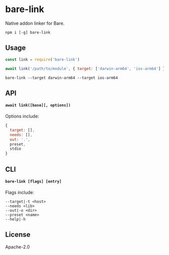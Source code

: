 # bare-link

Native addon linker for Bare.

```
npm i [-g] bare-link
```

## Usage

```js
const link = require('bare-link')

await link('/path/to/module', { target: ['darwin-arm64', 'ios-arm64'] })
```

```console
bare-link --target darwin-arm64 --target ios-arm64
```

## API

#### `await link([base][, options])`

Options include:

```js
{
  target: [],
  needs: [],
  out: '.',
  preset,
  stdio
}
```

## CLI

#### `bare-link [flags] [entry]`

Flags include:

```console
--target|-t <host>
--needs <lib>
--out|-o <dir>
--preset <name>
--help|-h
```

## License

Apache-2.0
